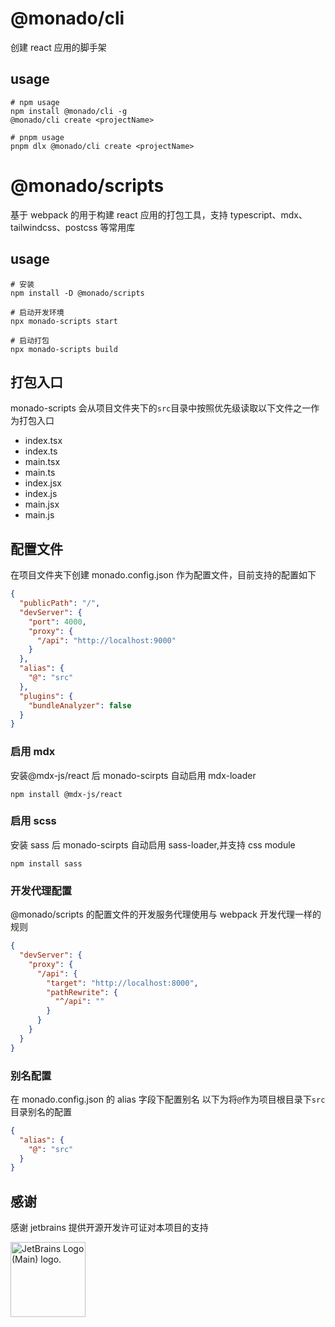 # @monado/cli

创建 react 应用的脚手架

## usage

```shell
# npm usage
npm install @monado/cli -g
@monado/cli create <projectName>

# pnpm usage
pnpm dlx @monado/cli create <projectName>
```

# @monado/scripts

基于 webpack 的用于构建 react 应用的打包工具，支持 typescript、mdx、tailwindcss、postcss 等常用库

## usage

```shell
# 安装
npm install -D @monado/scripts

# 启动开发环境
npx monado-scripts start

# 启动打包
npx monado-scripts build
```

## 打包入口

monado-scripts 会从项目文件夹下的`src`目录中按照优先级读取以下文件之一作为打包入口

- index.tsx
- index.ts
- main.tsx
- main.ts
- index.jsx
- index.js
- main.jsx
- main.js

## 配置文件

在项目文件夹下创建 monado.config.json 作为配置文件，目前支持的配置如下

```json
{
  "publicPath": "/",
  "devServer": {
    "port": 4000,
    "proxy": {
      "/api": "http://localhost:9000"
    }
  },
  "alias": {
    "@": "src"
  },
  "plugins": {
    "bundleAnalyzer": false
  }
}
```

### 启用 mdx

安装@mdx-js/react 后 monado-scirpts 自动启用 mdx-loader

```shell
npm install @mdx-js/react
```

### 启用 scss

安装 sass 后 monado-scirpts 自动启用 sass-loader,并支持 css module

```shell
npm install sass
```

### 开发代理配置

@monado/scripts 的配置文件的开发服务代理使用与 webpack 开发代理一样的规则

```json
{
  "devServer": {
    "proxy": {
      "/api": {
        "target": "http://localhost:8000",
        "pathRewrite": {
          "^/api": ""
        }
      }
    }
  }
}
```

### 别名配置

在 monado.config.json 的 alias 字段下配置别名
以下为将`@`作为项目根目录下`src`目录别名的配置

```json
{
  "alias": {
    "@": "src"
  }
}
```

## 感谢

感谢 jetbrains 提供开源开发许可证对本项目的支持

<a href="https://www.jetbrains.com/community/opensource/#support">
<img style="width:120px" src="https://resources.jetbrains.com/storage/products/company/brand/logos/jb_beam.png" alt="JetBrains Logo (Main) logo.">
</a>
